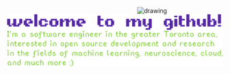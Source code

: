 <img align="right" img src="https://media.giphy.com/media/v1.Y2lkPTc5MGI3NjExYXVrZzhlY3pyNHhyY21oZGJpNTNyOGx0bm92MjNoZzY4NWdmY2RsciZlcD12MV9zdGlja2Vyc19zZWFyY2gmY3Q9cw/ao9DUiTKH60XS/giphy.gif" alt="drawing" width="200"/>

<img align="" img src="text\welcome0.png" alt="drawing" width="500"/>

<img align="" img src="text/text.png" alt="drawing" width="600"/>
<!-- 
<img align="top" img src="text/t1.png" alt="drawing" width="600"/> -->

<!-- `i'm a third year software engineering student in the greater toronto area, interested in open`
`source development, all things cloud, and a bit of machine learning.`

`find below a collection of my open source contributions & personal projects, my favs pinned`
`below!`
 -->

<!-- ![Alt Text](https://media.giphy.com/media/YPJ5ew1ss91MpktBrT/giphy.gif?cid=790b7611u9ljw9x28prij6idu3qasq79crygwdc1aduwvvff&ep=v1_stickers_search&rid=giphy.gif&ct=s) -->

<!-- ![Alt Text](https://media.giphy.com/media/v1.Y2lkPTc5MGI3NjExYXVrZzhlY3pyNHhyY21oZGJpNTNyOGx0bm92MjNoZzY4NWdmY2RsciZlcD12MV9zdGlja2Vyc19zZWFyY2gmY3Q9cw/ao9DUiTKH60XS/giphy.gif) -->
